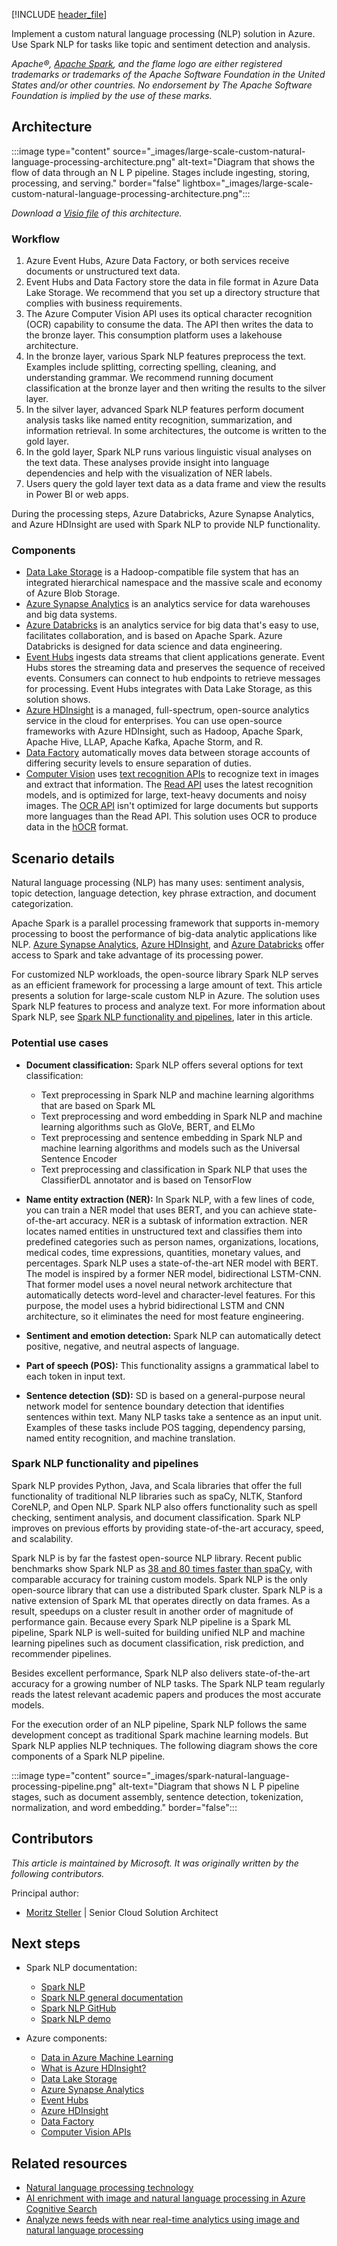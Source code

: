 [!INCLUDE [header_file](../../../includes/sol-idea-header.md)]

Implement a custom natural language processing (NLP) solution in Azure. Use Spark NLP for tasks like topic and sentiment detection and analysis.

*Apache®, [Apache Spark](https://spark.apache.org), and the flame logo are either registered trademarks or trademarks of the Apache Software Foundation in the United States and/or other countries. No endorsement by The Apache Software Foundation is implied by the use of these marks.*

## Architecture

:::image type="content" source="_images/large-scale-custom-natural-language-processing-architecture.png" alt-text="Diagram that shows the flow of data through an N L P pipeline. Stages include ingesting, storing, processing, and serving." border="false" lightbox="_images/large-scale-custom-natural-language-processing-architecture.png":::

*Download a [Visio file][Visio version of architecture diagram] of this architecture.*

[Visio version of architecture diagram]: https://arch-center.azureedge.net/US-1943666-large-scale-custom-natural-language-processing-architecture.vsdx

### Workflow

1. Azure Event Hubs, Azure Data Factory, or both services receive documents or unstructured text data.
1. Event Hubs and Data Factory store the data in file format in Azure Data Lake Storage. We recommend that you set up a directory structure that complies with business requirements.
1. The Azure Computer Vision API uses its optical character recognition (OCR) capability to consume the data. The API then writes the data to the bronze layer. This consumption platform uses a lakehouse architecture.
1. In the bronze layer, various Spark NLP features preprocess the text. Examples include splitting, correcting spelling, cleaning, and understanding grammar. We recommend running document classification at the bronze layer and then writing the results to the silver layer.
1. In the silver layer, advanced Spark NLP features perform document analysis tasks like named entity recognition, summarization, and information retrieval. In some architectures, the outcome is written to the gold layer.
1. In the gold layer, Spark NLP runs various linguistic visual analyses on the text data. These analyses provide insight into language dependencies and help with the visualization of NER labels.
1. Users query the gold layer text data as a data frame and view the results in Power BI or web apps.

During the processing steps, Azure Databricks, Azure Synapse Analytics, and Azure HDInsight are used with Spark NLP to provide NLP functionality.

### Components

- [Data Lake Storage](https://azure.microsoft.com/services/storage/data-lake-storage) is a Hadoop-compatible file system that has an integrated hierarchical namespace and the massive scale and economy of Azure Blob Storage.
- [Azure Synapse Analytics](https://azure.microsoft.com/services/synapse-analytics) is an analytics service for data warehouses and big data systems.
- [Azure Databricks](https://azure.microsoft.com/services/databricks) is an analytics service for big data that's easy to use, facilitates collaboration, and is based on Apache Spark. Azure Databricks is designed for data science and data engineering.
- [Event Hubs](https://azure.microsoft.com/services/event-hubs) ingests data streams that client applications generate. Event Hubs stores the streaming data and preserves the sequence of received events. Consumers can connect to hub endpoints to retrieve messages for processing. Event Hubs integrates with Data Lake Storage, as this solution shows.
- [Azure HDInsight](/azure/hdinsight/hdinsight-overview) is a managed, full-spectrum, open-source analytics service in the cloud for enterprises. You can use open-source frameworks with Azure HDInsight, such as Hadoop, Apache Spark, Apache Hive, LLAP, Apache Kafka, Apache Storm, and R.
- [Data Factory](https://azure.microsoft.com/services/data-factory) automatically moves data between storage accounts of differing security levels to ensure separation of duties.
- [Computer Vision](https://azure.microsoft.com/resources/cloud-computing-dictionary/what-is-computer-vision/) uses [text recognition APIs](/azure/cognitive-services/computer-vision/overview-ocr) to recognize text in images and extract that information. The [Read API](/azure/cognitive-services/computer-vision/overview-ocr#read-api) uses the latest recognition models, and is optimized for large, text-heavy documents and noisy images. The [OCR API](/azure/cognitive-services/computer-vision/concept-recognizing-text#ocr-optical-character-recognition-api) isn't optimized for large documents but supports more languages than the Read API. This solution uses OCR to produce data in the [hOCR](https://en.wikipedia.org/wiki/HOCR) format.

## Scenario details

Natural language processing (NLP) has many uses: sentiment analysis, topic detection, language detection, key phrase extraction, and document categorization.

Apache Spark is a parallel processing framework that supports in-memory processing to boost the performance of big-data analytic applications like NLP. [Azure Synapse Analytics](/azure/synapse-analytics), [Azure HDInsight](/azure/hdinsight/spark/apache-spark-overview), and [Azure Databricks](/azure/databricks/scenarios/what-is-azure-databricks) offer access to Spark and take advantage of its processing power.

For customized NLP workloads, the open-source library Spark NLP serves as an efficient framework for processing a large amount of text. This article presents a solution for large-scale custom NLP in Azure. The solution uses Spark NLP features to process and analyze text. For more information about Spark NLP, see [Spark NLP functionality and pipelines](#spark-nlp-functionality-and-pipelines), later in this article.

### Potential use cases

- **Document classification:** Spark NLP offers several options for text classification:

  - Text preprocessing in Spark NLP and machine learning algorithms that are based on Spark ML
  - Text preprocessing and word embedding in Spark NLP and machine learning algorithms such as GloVe, BERT, and ELMo
  - Text preprocessing and sentence embedding in Spark NLP and machine learning algorithms and models such as the Universal Sentence Encoder
  - Text preprocessing and classification in Spark NLP that uses the ClassifierDL annotator and is based on TensorFlow

- **Name entity extraction (NER):** In Spark NLP, with a few lines of code, you can train a NER model that uses BERT, and you can achieve state-of-the-art accuracy. NER is a subtask of information extraction. NER locates named entities in unstructured text and classifies them into predefined categories such as person names, organizations, locations, medical codes, time expressions, quantities, monetary values, and percentages. Spark NLP uses a state-of-the-art NER model with BERT. The model is inspired by a former NER model, bidirectional LSTM-CNN. That former model uses a novel neural network architecture that automatically detects word-level and character-level features. For this purpose, the model uses a hybrid bidirectional LSTM and CNN architecture, so it eliminates the need for most feature engineering.

- **Sentiment and emotion detection:** Spark NLP can automatically detect positive, negative, and neutral aspects of language.

- **Part of speech (POS):** This functionality assigns a grammatical label to each token in input text.

- **Sentence detection (SD):** SD is based on a general-purpose neural network model for sentence boundary detection that identifies sentences within text. Many NLP tasks take a sentence as an input unit. Examples of these tasks include POS tagging, dependency parsing, named entity recognition, and machine translation.

### Spark NLP functionality and pipelines

Spark NLP provides Python, Java, and Scala libraries that offer the full functionality of traditional NLP libraries such as spaCy, NLTK, Stanford CoreNLP, and Open NLP. Spark NLP also offers functionality such as spell checking, sentiment analysis, and document classification. Spark NLP improves on previous efforts by providing state-of-the-art accuracy, speed, and scalability.

Spark NLP is by far the fastest open-source NLP library. Recent public benchmarks show Spark NLP as [38 and 80 times faster than spaCy](https://www.oreilly.com/content/comparing-production-grade-nlp-libraries-accuracy-performance-and-scalability), with comparable accuracy for training custom models. Spark NLP is the only open-source library that can use a distributed Spark cluster. Spark NLP is a native extension of Spark ML that operates directly on data frames. As a result, speedups on a cluster result in another order of magnitude of performance gain. Because every Spark NLP pipeline is a Spark ML pipeline, Spark NLP is well-suited for building unified NLP and machine learning pipelines such as document classification, risk prediction, and recommender pipelines.

Besides excellent performance, Spark NLP also delivers state-of-the-art accuracy for a growing number of NLP tasks. The Spark NLP team regularly reads the latest relevant academic papers and produces the most accurate models.

For the execution order of an NLP pipeline, Spark NLP follows the same development concept as traditional Spark machine learning models. But Spark NLP applies NLP techniques. The following diagram shows the core components of a Spark NLP pipeline.

:::image type="content" source="_images/spark-natural-language-processing-pipeline.png" alt-text="Diagram that shows N L P pipeline stages, such as document assembly, sentence detection, tokenization, normalization, and word embedding." border="false":::

## Contributors

*This article is maintained by Microsoft. It was originally written by the following contributors.*

Principal author:

- [Moritz Steller](https://www.linkedin.com/in/moritz-steller-426430116/) | Senior Cloud Solution Architect

## Next steps

- Spark NLP documentation:

  - [Spark NLP](https://www.johnsnowlabs.com/spark-nlp)
  - [Spark NLP general documentation](https://nlp.johnsnowlabs.com/docs/en/quickstart)
  - [Spark NLP GitHub](https://github.com/JohnSnowLabs/spark-nlp)
  - [Spark NLP demo](https://github.com/JohnSnowLabs/spark-nlp-workshop)

- Azure components:

  - [Data in Azure Machine Learning](/azure/machine-learning/concept-data)
  - [What is Azure HDInsight?](/azure/hdinsight/hdinsight-overview)
  - [Data Lake Storage](/azure/storage/blobs/data-lake-storage-introduction)
  - [Azure Synapse Analytics](/azure/synapse-analytics)
  - [Event Hubs](/azure/event-hubs)
  - [Azure HDInsight](/azure/hdinsight)
  - [Data Factory](/azure/data-factory)
  - [Computer Vision APIs](/azure/cognitive-services/computer-vision/overview-ocr)

## Related resources

- [Natural language processing technology](../../data-guide/technology-choices/natural-language-processing.yml)
- [AI enrichment with image and natural language processing in Azure Cognitive Search](../../solution-ideas/articles/cognitive-search-with-skillsets.yml)
- [Analyze news feeds with near real-time analytics using image and natural language processing](../../example-scenario/ai/news-feed-ingestion-and-near-real-time-analysis.yml)
